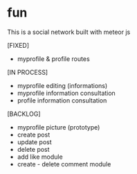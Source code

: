 # fun
This is a social network built with meteor js

[FIXED]
 - myprofile & profile routes

[IN PROCESS]
 - myprofile editing (informations)
 - myprofile information consultation
 - profile information consultation

[BACKLOG]
 - myprofile picture (prototype)
 - create post
 - update post
 - delete post
 - add like module
 - create - delete comment module
